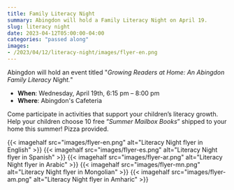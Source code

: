 ```yaml
---
title: Family Literacy Night
summary: Abingdon will hold a Family Literacy Night on April 19.
slug: literacy night
date: 2023-04-12T05:00:00-04:00
categories: "passed along"
images: 
- /2023/04/12/literacy-night/images/flyer-en.png
---
```


Abingdon will hold an event titled "*Growing Readers at Home: An Abingdon Family Literacy Night.*"

- **When**: Wednesday, April 19th, 6:15 pm – 8:00 pm
- **Where**: Abingdon's Cafeteria

Come participate in activities that support your children’s literacy growth. Help your children choose 10 free “*Summer Mailbox Books*” shipped to your home this summer! Pizza provided.

{{< imagehalf src="images/flyer-en.png" alt="Literacy Night flyer in English" >}}
{{< imagehalf src="images/flyer-es.png" alt="Literacy Night flyer in Spanish" >}}
{{< imagehalf src="images/flyer-ar.png" alt="Literacy Night flyer in Arabic" >}}
{{< imagehalf src="images/flyer-mn.png" alt="Literacy Night flyer in Mongolian" >}}
{{< imagehalf src="images/flyer-am.png" alt="Literacy Night flyer in Amharic" >}}